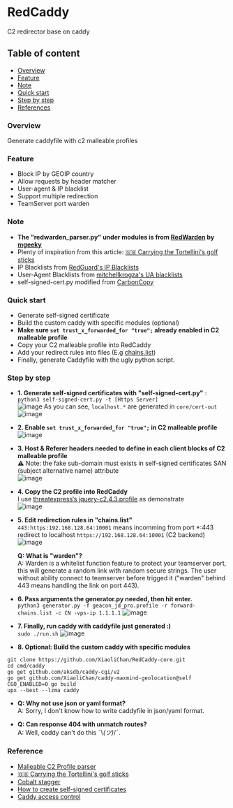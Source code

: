 # RedCaddy
C2 redirector base on caddy

## Table of content
* [Overview](#Overview)
* [Feature](#Feature)
* [Note](#Note)
* [Quick start](#Quick-start)
* [Step by step](#Step-by-step)
* [References](#References)

### Overview
Generate caddyfile with c2 malleable profiles

### Feature
- Block IP by GEOIP country
- Allow requests by header matcher
- User-agent & IP blacklist
- Support multiple redirection
- TeamServer port warden

### Note
- **The "redwarden_parser.py" under modules is from [RedWarden](https://github.com/mgeeky/RedWarden) by [mgeeky](https://github.com/mgeeky)**  
- Plenty of inspiration from this article: [🇬🇧 Carrying the Tortellini's golf sticks](https://aptw.tf/2021/11/25/c2-redirectors-using-caddy.html)  
- IP Blacklists from [RedGuard's IP Blacklists](https://github.com/wikiZ/RedGuard/blob/main/data/banned_ips.go)
- User-Agent Blacklists from [mitchellkrogza's UA blacklists](https://github.com/mitchellkrogza/nginx-ultimate-bad-bot-blocker/blob/master/_generator_lists/bad-user-agents.list)  
- self-signed-cert.py modified from [CarbonCopy](https://github.com/paranoidninja/CarbonCopy) 

### Quick start
- Generate self-signed certificate
- Build the custom caddy with specific modules (optional)
- **Make sure `set trust_x_forwarded_for "true";` already enabled in C2 malleable profile**
- Copy your C2 malleable profile into RedCaddy
- Add your redirect rules into files (E.g [chains.list](https://github.com/XiaoliChan/RedCaddy/blob/main/chains.list))
- Finally, generate Caddyfile with the ugly python script.

### Step by step
- **1. Generate self-signed certificates with "self-signed-cert.py"** :  
`python3 self-signed-cert.py -t [Https Server]`  
![image](https://github.com/XiaoliChan/RedCaddy/assets/30458572/72cec673-3df3-4779-9caa-737c88c76109)
As you can see, `localhost.*` are generated in `core/cert-out`   
![image](https://github.com/XiaoliChan/RedCaddy/assets/30458572/dd7944d5-f09a-4405-aae3-69479c7a2ffa)

- **2. Enable `set trust_x_forwarded_for "true";` in C2 malleable profile**  
![image](https://user-images.githubusercontent.com/30458572/196095882-c60f306c-b11d-4642-af0c-86779200b3d3.png)

- **3. Host & Referer headers needed to define in each client blocks of C2 malleable profile**  
:warning: Note: the fake sub-domain must exists in self-signed certificates SAN (subject alternative name) attribute  
![image](https://user-images.githubusercontent.com/30458572/210927201-d2403730-f731-45be-8d0f-1d3dbdc21be4.png)

- **4. Copy the C2 profile into RedCaddy**  
I use [threatexpress‘s jquery-c2.4.3.profile](https://github.com/threatexpress/malleable-c2/blob/master/jquery-c2.4.3.profile) as demonstrate  
![image](https://user-images.githubusercontent.com/30458572/195805856-bb7e5352-6227-42df-92da-7682511cc7c1.png)

- **5. Edit redirection rules in "chains.list"**  
`443:https:192.168.128.64:10001` means incomming from port *:443 redirect to localhost `https://192.168.128.64:10001` (C2 backend)  
  ![image](https://github.com/XiaoliChan/RedCaddy/assets/30458572/075839e8-22e2-4083-ba64-4b8c0f5969c8)

  **Q: What is "warden"?**  
  A: Warden is a whitelist function feature to protect your teamserver port, this will generate a random link with random secure strings. The user without ability connect to teamserver before trigged it ("warden" behind 443 means handling the link on port 443).

- **6. Pass arguments the generator.py needed, then hit enter.**  
`python3 generator.py -f geacon_jd_pro.profile -r forward-chains.list -c CN -vps-ip 1.1.1.1`
![image](https://github.com/XiaoliChan/RedCaddy/assets/30458572/cb573764-25f1-4962-8a43-ee365404ebba)

- **7. Finally, run caddy with caddyfile just generated :)**  
`sudo ./run.sh`
![image](https://github.com/XiaoliChan/RedCaddy/assets/30458572/2a04987f-957b-46b0-aaf5-725a2c4ea2bc)

- **8. Optional: Build the custom caddy with specific modules**  
```
git clone https://github.com/XiaoliChan/RedCaddy-core.git
cd cmd/caddy
go get github.com/aksdb/caddy-cgi/v2
go get github.com/XiaoliChan/caddy-maxmind-geolocation@self
CGO_ENABLED=0 go build
upx --best --lzma caddy
```

- **Q: Why not use json or yaml format?**  
A: Sorry, I don't know how to write caddyfile in json/yaml format.

- **Q: Can response 404 with unmatch routes?**  
A: Well, caddy can't do this ¯\\_(ツ)_/¯.

### Reference
- [Malleable C2 Profile parser](https://github.com/mgeeky/RedWarden/blob/master/plugins/malleable_redirector.py)  
- [🇬🇧 Carrying the Tortellini's golf sticks](https://aptw.tf/2021/11/25/c2-redirectors-using-caddy.html)  
- [Cobalt stagger](https://improsec.com/tech-blog/staging-cobalt-strike-with-mtls-using-caddy)  
- [How to create self-signed certificates](https://gist.github.com/cecilemuller/9492b848eb8fe46d462abeb26656c4f8)  
- [Caddy access control](https://blog.xm.mk/posts/da50/)  
